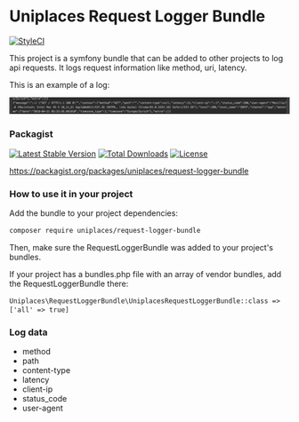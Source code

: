 # Uniplaces Request Logger Bundle

[![StyleCI](https://styleci.io/repos/129761376/shield?branch=master)](https://styleci.io/repos/129761376)

This project is a symfony bundle that can be added to other projects to log api requests.
It logs request information like method, uri, latency.

This is an example of a log:

![alt text](example_log.png)

### Packagist
[![Latest Stable Version](https://poser.pugx.org/uniplaces/request-logger-bundle/v/stable?format=flat-square)](https://packagist.org/packages/uniplaces/request-logger-bundle)
[![Total Downloads](https://poser.pugx.org/uniplaces/request-logger-bundle/downloads?format=flat-square)](https://packagist.org/packages/uniplaces/request-logger-bundle)
[![License](https://poser.pugx.org/uniplaces/request-logger-bundle/license?format=flat-square)](https://packagist.org/packages/uniplaces/request-logger-bundle)

https://packagist.org/packages/uniplaces/request-logger-bundle

### How to use it in your project

Add the bundle to your project dependencies:
```bash
composer require uniplaces/request-logger-bundle
```

Then, make sure the RequestLoggerBundle was added to your project's bundles.

If your project has a bundles.php file with an array of vendor bundles, add the RequestLoggerBundle there:
```text
Uniplaces\RequestLoggerBundle\UniplacesRequestLoggerBundle::class => ['all' => true]
```

### Log data

* method
* path
* content-type
* latency
* client-ip
* status_code
* user-agent
